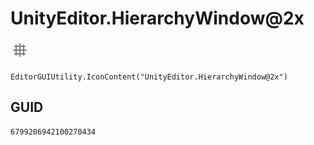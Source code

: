 # UnityEditor.HierarchyWindow@2x
![](/img/UnityEditor.HierarchyWindow@2x.png)

``` CSharp
EditorGUIUtility.IconContent("UnityEditor.HierarchyWindow@2x")
```
## GUID
```
6799206942100270434
```
